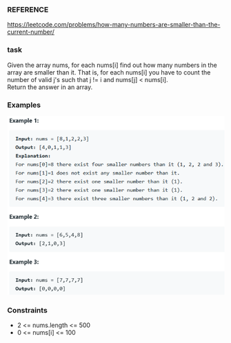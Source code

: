 ### REFERENCE
https://leetcode.com/problems/how-many-numbers-are-smaller-than-the-current-number/

### task
Given the array nums, for each nums[i] find out how many numbers in the array are smaller than it. That is, for each nums[i] you have to count the number of valid j's such that j != i and nums[j] < nums[i].  
Return the answer in an array.

### Examples
![alt text](numbers-smaller-than-current.PNG)

### Constraints
* 2 <= nums.length <= 500
* 0 <= nums[i] <= 100
